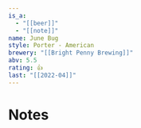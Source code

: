 ```yaml
---
is_a:
  - "[[beer]]"
  - "[[note]]"
name: June Bug
style: Porter - American
brewery: "[[Bright Penny Brewing]]"
abv: 5.5
rating: 👍
last: "[[2022-04]]"
---
```

# Notes

